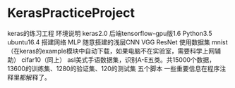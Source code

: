 # KerasPracticeProject
keras的练习工程
环境说明
keras2.0
后端tensorflow-gpu版1.6
Python3.5
ubuntu16.4
搭建网络
MLP
随意搭建的浅层CNN
VGG
ResNet
使用数据集
mnist（在keras的example模块中自动下载，如果电脑不在实验室，需要科学上网辅助）
cifar10（同上）
asl美式手语数据集，识别A-E五类。共15000个数据，13600的训练集、1280的验证集、120的测试集
五个脚本
一些重要信息在程序注释里都解释了。
